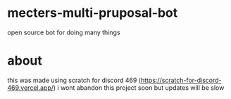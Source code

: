 # mecters-multi-pruposal-bot
open source bot for doing many things
# about
this was made using scratch for discord 469 (https://scratch-for-discord-469.vercel.app/)
i wont abandon this project soon but updates will be slow

